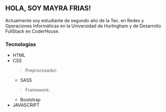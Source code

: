 ## HOLA, SOY MAYRA FRIAS!
Actualmente soy estudiante de segundo año de la Tec. en Redes y Operaciones Informáticas en la Universidad de Hurlingham y de Desarrollo FullStack en CoderHouse.

### **Tecnologías**
- HTML
- CSS
  > Preprocesador:
    - SASS
  > Framework:
    - Bootstrap
- JAVASCRIPT
  


